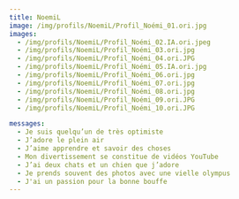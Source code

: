 ```yaml
---
title: NoemiL
image: /img/profils/NoemiL/Profil_Noémi_01.ori.jpg
images:
  - /img/profils/NoemiL/Profil_Noémi_02.IA.ori.jpeg
  - /img/profils/NoemiL/Profil_Noémi_03.ori.jpg
  - /img/profils/NoemiL/Profil_Noémi_04.ori.JPG
  - /img/profils/NoemiL/Profil_Noémi_05.IA.ori.jpg
  - /img/profils/NoemiL/Profil_Noémi_06.ori.jpg
  - /img/profils/NoemiL/Profil_Noémi_07.ori.jpg
  - /img/profils/NoemiL/Profil_Noémi_08.ori.jpg
  - /img/profils/NoemiL/Profil_Noémi_09.ori.JPG
  - /img/profils/NoemiL/Profil_Noémi_10.ori.JPG

messages: 
  - Je suis quelqu’un de très optimiste
  - J’adore le plein air
  - J’aime apprendre et savoir des choses
  - Mon divertissement se constitue de vidéos YouTube
  - J’ai deux chats et un chien que j’adore
  - Je prends souvent des photos avec une vielle olympus
  - J'ai un passion pour la bonne bouffe
---
```

